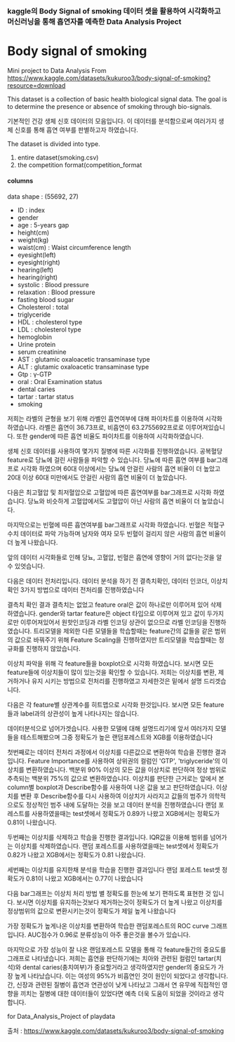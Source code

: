 <h3>kaggle의 Body Signal of smoking 데이터 셋을 활용하여 시각화하고 머신러닝을 통해 흡연자를 예측한 Data Analysis Project</h3>

# Body signal of smoking 
Mini project to Data Analysis
From https://www.kaggle.com/datasets/kukuroo3/body-signal-of-smoking?resource=download

This dataset is a collection of basic health biological signal data.
The goal is to determine the presence or absence of smoking through bio-signals.

기본적인 건강 생체 신호 데이터의 모음입니다.
이 데이터를 분석함으로써 여러가지 생체 신호를 통해 흡연 여부를 판별하고자 하였습니다.

The dataset is divided into type.

1. entire dataset(smoking.csv)
2. the competition format(competition_format

#### columns
data shape : (55692, 27)

- ID : index
- gender
- age : 5-years gap
- height(cm)
- weight(kg)
- waist(cm) : Waist circumference length
- eyesight(left)
- eyesight(right)
- hearing(left)
- hearing(right)
- systolic : Blood pressure
- relaxation : Blood pressure
- fasting blood sugar
- Cholesterol : total
- triglyceride
- HDL : cholesterol type
- LDL : cholesterol type
- hemoglobin
- Urine protein
- serum creatinine
- AST : glutamic oxaloacetic transaminase type
- ALT : glutamic oxaloacetic transaminase type
- Gtp : γ-GTP
- oral : Oral Examination status
- dental caries
- tartar : tartar status
- smoking


저희는 라벨의 균형을 보기 위해 라벨인 흡연여부에 대해 파이차트를 이용하여 시각화 하였습니다.
라벨은 흡연이 36.73프로, 비흡연이 63.2755692프로로 이루어져있습니다. 
 또한 gender에 따른 흡연 비율도 파이차트를 이용하여 시각화하였습니다.

생체 신호 데이터를 사용하여 몇가지 질병에 따른 시각화를 진행하였습니다.
공복혈당 feature로 당뇨에 걸린 사람들을 파악할 수 있습니다.
당뇨에 따른 흡연 여부를 bar그래프로 시각화 하였으며 
60대 이상에서는 당뇨에 안걸린 사람의 흡연 비율이 더 높았고
20대 이상 60대 미만에서도 안걸린 사람의 흡연 비율이 더 높았습니다.

다음은 최고혈압 및 최저혈압으로 고혈압에 따른 흡연여부를 bar그래프로 시각화 하였습니다.
당뇨와 비슷하게 고혈압에서도 고혈압이 아닌 사람의 흡연 비율이 더 높았습니다.

마지막으로는 빈혈에 따른 흡연여부를 bar그래프로 시각화 하였습니다.
빈혈은 적혈구 수치 데이터로 파악 가능하며 남자와 여자 모두 빈혈이 걸리지 않은 사람의
흡연 비율이 더 높게 나왔습니다.

앞의 데이터 시각화들로 인해 당뇨, 고혈압, 빈혈은 흡연에 영향이 거의 없다는것을 알 수 있엇습니다.

다음은 데이터 전처리입니다.
데이터 분석을 하기 전 결측치확인, 데이터 인코더, 이상치 확인 3가지 방법으로 
데이터 전처리를 진행하였습니다

결측치 확인 결과 결측치는 없었고 feature oral은 값이 하나로만 이루어져 있어 삭제 하였습니다.
gender와 tartar feature은 object 타입으로 이루어져 있고 값이 두가지로만 이루어져있어서
원핫인코딩과 라벨 인코딩 상관이 없으므로  라벨 인코딩을 진행하였습니다.
트리모델을 제외한 다른 모델들을 학습할때는 feature간의 값들을 같은 범위의 값으로 바꿔주기 위해
Feature Scaling을 진행하였지만 트리모델을 학습할때는 정규화를 진행하지 않았습니다. 

이상치 파악을 위해 각 feature들을 boxplot으로 시각화 하였습니다.
보시면 모든 feature들에 이상치들이 많이 있는것을 확인할 수 있습니다.
저희는 이상치를 변환, 제거하거나 유지 시키는 방법으로 전처리를 진행하였고
자세한것은 밑에서 설명 드리겟습니다.

다음은 각 feature별 상관계수를 히트맵으로 시각화 한것입니다.
보시면 모든 feature들과 label과의 상관성이 높게 나타나지는 않습니다.

데이터분석으로 넘어가겟습니다. 
사용한 모델에 대해 설명드리기에 앞서 여러가지 모델들을 테스트해봤으며 그중 정확도가 높은
랜덤포레스트와 XGB를 이용하였습니다

첫번째로는 데이터 전처리 과정에서 이상치를 다른값으로 변환하여 학습을 진행한 결과입니다.
Feature Importance를 사용하여 상위권의 컬럼인 'GTP', 'triglyceride'의 이상치를 변환하였습니다.
백분위 90% 이상의 모든 값을 이상치로 판단하여 정상 범위로 추측되는 백분위 75%의 값으로 변환하였습니다. 
이상치를 판단한 근거로는 앞에서 본 column별 boxplot과 Describe함수를 사용하여 나온 값을 보고 
판단하였습니다.
이상치를 변환 후 Describe함수를 다시 사용하여 이상치가 사라지고 값들의
범주가 의학적으로도 정상적인 범주 내에 도달하는 것을 보고 데이터 분석을 진행하였습니다
랜덤 포레스트를 사용하였을때는 test셋에서 정확도가 0.89가 나왔고
XGB에서는 정확도가 0.81이 나왔습니다.

두번째는 이상치를 삭제하고 학습을 진행한 결과입니다.
IQR값을 이용해 범위를 넘어가는 이상치를 삭제하였습니다.
랜덤 포레스트를 사용하였을때는 test셋에서 정확도가 0.82가 나왔고
XGB에서는 정확도가 0.81 나왔습니다.

세번째는 이상치를 유지한채 분석을 학습을 진행한 결과입니다
랜덤 포레스트 test셋 정확도가 0.81이 나왔고 XGB에서는 0.77이 나왔습니다

다음 bar그래프는 이상치 처리 방법 별 정확도를 한눈에 보기 편하도록 표현한 것 입니다.
보시면 이상치를 유지하는것보다 제거하는것이 정확도가 더 높게 나왔고 
이상치를 정상범위의 값으로 변환시키는것이 정확도가 제일 높게 나왔습니다

가장 정확도가 높게나온 이상치를 변환하여 학습한 랜덤포레스트의 ROC curve 그래프입니다.
AUC점수가 0.96로 분류성능이 아주 좋은것을 볼수가 있습니다.

마지막으로 가장 성능이 잘 나온 랜덤포레스트 모델을 통해 각 feature들간의 중요도를 그래프로 나타냈습니다.
저희는 흡연을 판단하기에는 치아와 관련된 컬럼인 tartar(치석)와 dental caries(충치여부)가 
중요할거라고 생각하였지만 gender의 중요도가 가장 높게 나타났습니다. 
이는 여성의 95%가 비흡연인 것이 원인이 되었다고 생각합니다.
간, 신장과 관련된 질병이 흡연과 연관성이 낮게 나타났고 그래서 연 유무에 직접적인 영향을 끼치는
질병에 대한 데이터들이 있었다면 예측 더욱 도움이 되었을 것이라고 생각합니다.

for Data_Analysis_Project of playdata

  
  
  
출처 : https://www.kaggle.com/datasets/kukuroo3/body-signal-of-smoking
